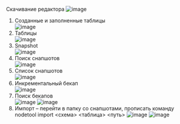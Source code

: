 Скачивание редактора
![image](https://user-images.githubusercontent.com/94684347/230775731-4724fd38-e617-4677-9d73-39365f4c5b05.png)

1.	Созданные и заполненные таблицы <br>
![image](https://user-images.githubusercontent.com/94684347/230775165-2476278b-1f1a-4d84-815b-97bf8b8d437c.png)
2. Таблицы <br>
![image](https://user-images.githubusercontent.com/94684347/230775196-8abe6633-eae0-4ab9-8b8f-212f2bdf5280.png)
3. Snapshot <br>
![image](https://user-images.githubusercontent.com/94684347/230775226-7ef9b169-594f-4097-a70e-62e17aa01b2a.png)
4.	Поиск снапшотов <br>
![image](https://user-images.githubusercontent.com/94684347/230775256-c2e85a05-12bf-4b32-9e63-d5d761b4a367.png)
5. Список снапшотов <br>
![image](https://user-images.githubusercontent.com/94684347/230775275-8a8a257d-bb4e-4fe4-8555-c3ce80be7c6f.png)
6. Инкрементальный бекап <br>
![image](https://user-images.githubusercontent.com/94684347/230775303-81dfe98a-3311-492e-aaf8-b91f2fd2d1b3.png)
7.	Поиск бекапов <br>
![image](https://user-images.githubusercontent.com/94684347/230775334-0bf9175b-8fde-4677-b7fb-b534614991f1.png)
![image](https://user-images.githubusercontent.com/94684347/230775340-42381b36-d1fb-4ad9-accb-02e8b32d52f2.png)
8. Импорт – перейти в папку со снапшотами, прописать команду nodetool import <схема> <таблица> <путь>
![image](https://user-images.githubusercontent.com/94684347/230775370-8d62b309-7acb-49e0-aae2-53557b50f2c4.png)
![image](https://user-images.githubusercontent.com/94684347/230775376-e6b246d3-1101-4053-b0e8-a0b2921ed535.png)
